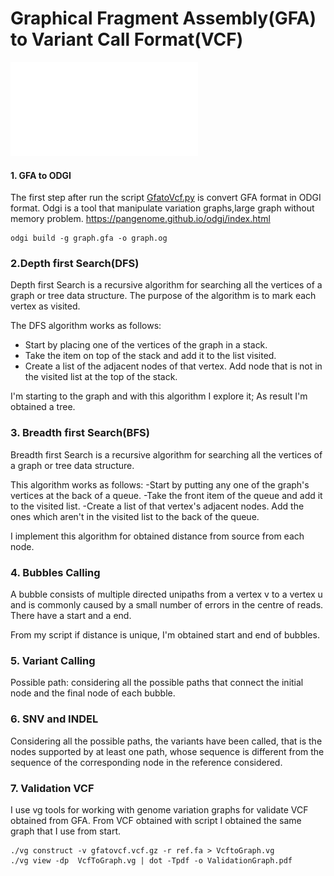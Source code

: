 # Graphical Fragment Assembly(GFA) to Variant Call Format(VCF)

![](figures/RecapScript.pdf)

#### 1. GFA to ODGI
The first step after run the script [GfatoVcf.py](/VGpop/GfatoVCF.py) is convert GFA format in ODGI format.
Odgi is a tool that manipulate variation graphs,large graph without memory problem.
https://pangenome.github.io/odgi/index.html

```
odgi build -g graph.gfa -o graph.og
```
### 2.Depth first Search(DFS)

Depth first Search is a recursive algorithm for searching all the vertices of a graph or tree data structure. The purpose of the algorithm is to mark each vertex as visited.

The DFS algorithm works as follows:
- Start by placing one of the vertices of the graph in a stack.
- Take the item on top of the stack and add it to the list visited.
- Create a list of the adjacent nodes of that vertex. Add node that is not in the visited list at the top of the stack.

I'm starting to the graph and with this algorithm I explore it; As result I'm obtained a tree.

### 3. Breadth first Search(BFS)

Breadth first Search is a recursive algorithm for searching all the vertices of a graph or tree data structure.

This algorithm works as follows:
-Start by putting any one of the graph's vertices at the back of a queue.
-Take the front item of the queue and add it to the visited list.
-Create a list of that vertex's adjacent nodes. Add the ones which aren't in the visited list to the back of the queue.

I implement this algorithm for obtained distance from source from each node. 

### 4. Bubbles Calling

A bubble consists of multiple directed unipaths from a vertex v to a vertex u and is commonly caused by a small number of errors in the centre of reads. There have a start and a end.

From my script if distance is unique, I'm obtained start and end of bubbles. 

### 5. Variant Calling

Possible path: considering all the possible paths that connect the initial node and the final node of each bubble.

### 6. SNV and INDEL

Considering all the possible paths, the variants have been called, that is the nodes supported by at least one path, whose sequence is different from the sequence of the corresponding node in the reference considered.

### 7. Validation VCF

I use vg tools for working with genome variation graphs for validate VCF obtained from GFA. 
From VCF obtained with script I obtained the same graph that I use from start. 

```
./vg construct -v gfatovcf.vcf.gz -r ref.fa > VcftoGraph.vg
./vg view -dp  VcfToGraph.vg | dot -Tpdf -o ValidationGraph.pdf

```
